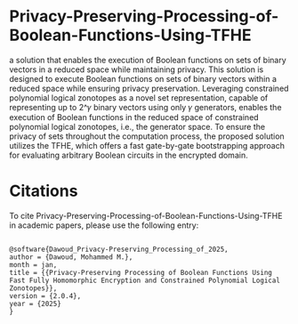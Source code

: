 # Privacy-Preserving-Processing-of-Boolean-Functions-Using-TFHE
a solution that enables the execution of Boolean functions on sets of binary vectors in a reduced space while maintaining privacy.
This solution is designed to execute Boolean functions on sets of binary vectors within a reduced space while ensuring privacy preservation. Leveraging constrained polynomial logical zonotopes as a novel set representation, capable of representing up to 2^𝛾 binary vectors using only 𝛾 generators, enables the execution of Boolean functions in the reduced space of constrained polynomial logical zonotopes, i.e., the generator space. To ensure the privacy of sets throughout the computation process, the proposed solution utilizes the TFHE, which offers a fast gate-by-gate bootstrapping approach for evaluating arbitrary Boolean circuits in the encrypted domain.


# Citations
To cite Privacy-Preserving-Processing-of-Boolean-Functions-Using-TFHE in academic papers, please use the following entry:

```text

@software{Dawoud_Privacy-Preserving_Processing_of_2025,
author = {Dawoud, Mohammed M.},
month = jan,
title = {{Privacy-Preserving Processing of Boolean Functions Using Fast Fully Homomorphic Encryption and Constrained Polynomial Logical Zonotopes}},
version = {2.0.4},
year = {2025}
}
```
